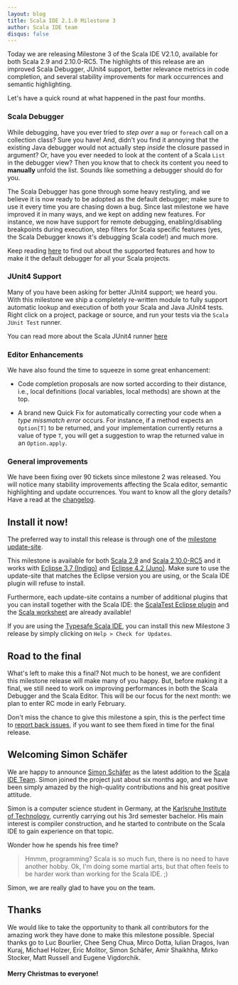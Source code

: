 ```yaml
---
layout: blog
title: Scala IDE 2.1.0 Milestone 3
author: Scala IDE team
disqus: false
---
```


Today we are releasing Milestone 3 of the Scala IDE V2.1.0, available for both Scala 2.9 
and 2.10.0-RC5. The highlights of this release are an improved Scala Debugger, JUnit4 
support, better relevance metrics in code completion, and several stability improvements 
for mark occurrences and semantic highlighting.

Let's have a quick round at what happened in the past four months.

### Scala Debugger

While debugging, have you ever tried to *step over* a ``map`` or ``foreach`` call on a 
collection class? Sure you have! And, didn't you find it annoying that the existing Java 
debugger would not actually step *inside* the closure passed in argument?
Or, have you ever needed to look at the content of a Scala ``List`` in the debugger view? 
Then you know that to check its content you need to **manually** unfold the list. 
Sounds like something a debugger should do for you.

The Scala Debugger has gone through some heavy restyling, and we believe it is now ready 
to be adopted as the default debugger; make sure to use it every time you are chasing down 
a bug. Since last milestone we have improved it in many ways, and we kept on adding new 
features. For instance, we now have support for remote debugging, enabling/disabling 
breakpoints during execution, step filters for Scala specific features (yes, the Scala 
Debugger knows it's debugging Scala code!) and much more.

Keep reading [here][scala-debugger] to find out about the supported features and how to 
make it the default debugger for all your Scala projects.

### JUnit4 Support

Many of you have been asking for better JUnit4 support; we heard you. With this milestone 
we ship a completely re-written module to fully support automatic lookup and execution of 
both your Scala and Java JUnit4 tests. Right click on a project, package or source, and 
run your tests via the ``Scala JUnit Test`` runner.

You can read more about the Scala JUnit4 runner [here][scala-junit4]

### Editor Enhancements

We have also found the time to squeeze in some great enhancement:

* Code completion proposals are now sorted according to their distance, i.e., local 
 definitions (local variables, local methods) are shown at the top.

* A brand new Quick Fix for automatically correcting your code when a *type missmatch error* 
 occurs. For instance, if a method expects an ``Option[T]`` to be returned, and your 
 implementation currently returns a value of type ``T``, you will get a suggestion to 
 wrap the returned value in an ``Option.apply``.

### General improvements

We have been fixing over 90 tickets since milestone 2 was released. You will notice many 
stability improvements affecting the Scala editor, semantic highlighting and update 
occurrences. You want to know all the glory details? Have a read at the 
[changelog][changelog].

## Install it now!

The preferred way to install this release is through one of the 
[milestone update-site][milestone-download].

This milestone is available for both [Scala 2.9][scala-29] and 
[Scala 2.10.0-RC5][scala-2.10-rc5] and it works with [Eclipse 3.7 (Indigo)][indigo] and 
[Eclipse 4.2 (Juno)][juno]. Make sure to use the update-site that matches the Eclipse 
version you are using, or the Scala IDE plugin will refuse to install.

Furthermore, each update-site contains a number of additional plugins that you can install 
together with the Scala IDE: the [ScalaTest Eclipse plugin][scalatest] and the 
[Scala worksheet][worksheet] are already available!

If you are using the [Typesafe Scala IDE][typesafe-scalaide], you can install this new 
Milestone 3 release by simply clicking on ``Help > Check for Updates``.

## Road to the final

What's left to make this a final? Not much to be honest, we are confident this 
milestone release will make many of you happy. But, before making it a final, we still 
need to work on improving performances in both the Scala Debugger and the Scala Editor. 
This will be our focus for the next month: we plan to enter RC mode in early February.

Don't miss the chance to give this milestone a spin, this is the perfect time to 
[report back issues][issues-tracker], if you want to see them fixed in time for the final 
release.

## Welcoming Simon Schäfer

We are happy to announce [Simon Schäfer][simon] as the latest addition to the 
[Scala IDE Team][scala-ide-team]. Simon joined the project just about six months ago, 
and we have been simply amazed by the high-quality contributions and his great positive 
attitude.

Simon is a computer science student in Germany, at the 
[Karlsruhe Institute of Technology][kit], currently carrying out his 3rd semester bachelor. 
His main interest is compiler construction, and he started to contribute on the Scala 
IDE to gain experience on that topic.

Wonder how he spends his free time?

> Hmmm, programming? Scala is so much fun, there is no need to have another hobby. Ok, 
> I'm doing some martial arts, but that often feels to be harder work than working for 
> the Scala IDE. ;)

Simon, we are really glad to have you on the team.

## Thanks

We would like to take the opportunity to thank all contributors for the amazing work they 
have done to make this milestone possible. Special thanks go to Luc Bourlier, Chee Seng Chua, 
Mirco Dotta, Iulian Dragos, Ivan Kuraj, Michael Holzer, Eric Molitor, Simon Schäfer, Amir 
Shaikhha, Mirko Stocker, Matt Russell and Eugene Vigdorchik.

#### Merry Christmas to everyone!


[ide-java7]: /blog/java-7.html
[indigo]: http://www.eclipse.org/downloads/packages/release/indigo/sr2
[juno]: http://www.eclipse.org/downloads/packages/release/juno/sr1

[scala-debugger]: /docs/helium/features/scaladebugger/index.html
[scala-junit4]: /docs/helium/features/test-finder/index.html#scala-junit-test-finder

[changelog]: http://scala-ide.org/docs/changelog.html
[milestone-download]: /download/milestone.html

[worksheet]: https://github.com/scala-ide/scala-worksheet/wiki/Getting-Started
[scalatest]: http://www.scalatest.org/user_guide/using_scalatest_with_eclipse

[typesafe-scalaide]: http://typesafe.com/stack/scala_ide_download

[scala-29]: http://www.scala-lang.org/downloads
[scala-2.10-rc5]: http://www.scala-lang.org/node/25942
[issues-tracker]: https://scala-ide-portfolio.assembla.com/spaces/scala-ide/support/tickets
[scala-ide-team]: http://scala-ide.org/team.html
[kit]: http://kit.edu
[simon]: https://github.com/sschaef